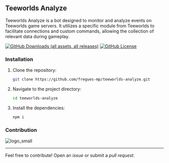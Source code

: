 ## Teeworlds Analyze

Teeworlds Analyze is a bot designed to monitor and analyze events on Teeworlds game servers. It utilizes a specific module from Teeworlds to facilitate connections and custom commands, allowing the collection of relevant data during gameplay.

[![GitHub Downloads (all assets, all releases)](https://img.shields.io/github/downloads/fregues-mp/teeworlds-analyze/total)](https://github.com/fregues-mp/teeworlds-analyze/releases)
[![GitHub License](https://img.shields.io/github/license/fregues-mp/teeworlds-analyze)](https://github.com/fregues-mp/teeworlds-analyze/blob/main/LICENSE)

### Installation
1. Clone the repository:
   ```bash
   git clone https://github.com/fregues-mp/teeworlds-analyze.git
   ```
2. Navigate to the project directory:
   ```bash
   cd teeworlds-analyze
   ```
3. Install the dependencies:
   ```bash
   npm i
   ```

### Contribution

![logo_small](https://github.com/user-attachments/assets/3a29afa3-0b39-43ee-9760-cca03d978e62)

-------

Feel free to contribute! Open an *issue* or submit a *pull request*.

